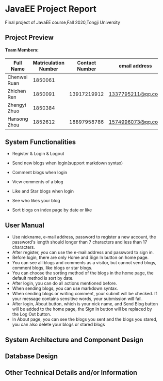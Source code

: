 # JavaEE Project Report

Final project of JavaEE course,Fall 2020,Tongji University

## Project Preview

#### Team Members:

| Full Name | Matriculation Number | Contact Number | email address |
| ------ | ------ | ------ | ------ |
| Chenwei Ruan | 1850061 |||
| Zhichen Ren | 1850091 |13917219912|1337795211@qq.com|
| Zhengyi Zhuo | 1850384 |||
| Hansong Zhou | 1852612 | 18897958786 | 1574996073@qq.com |

## System Functionalities

- Register & Login & Logout

- Send new blogs when login(support markdown syntax)

- Comment blogs when login

- View comments of a blog

- Like and Star blogs when login

- See who likes your blog

- Sort blogs on index page by date or like



## User Manual

- Use nickname, e-mail address, password to register a new account, the password's length should longer than 7 characters and less than  17 characters.
- After register, you can use the e-mail address and password to sign in.
- Before login, there are only Home and Sign In button on home page.
- You can see all blogs and comments as a visitor, but cannot send blogs, comment blogs, like blogs or star blogs.
- You can choose the sorting method of the blogs in the home page, the default method is sort by date.
- After login, you can do all actions mentioned before.
- When sending blogs, you can use markdown syntax.
- When sending blogs or writing comment, your submit will be checked. If your message contains sensitive words, your submission will fail.
- After login, About button, which is your nick name,  and Send Blog button will be added to the home page, the Sign In button will be replaced by the Log Out button.
- In About page, you can see the blogs you sent and the blogs you stared, you can also delete your blogs or stared blogs

## System Architecture and Component Design
## Database Design

###

## Other Technical Details and/or Information